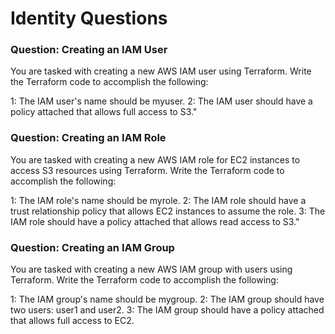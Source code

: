 # Identity Questions


### Question: Creating an IAM User
You are tasked with creating a new AWS IAM user using Terraform. Write the Terraform code to accomplish the following:

1: The IAM user's name should be myuser.
2: The IAM user should have a policy attached that allows full access to S3."

### Question: Creating an IAM Role
You are tasked with creating a new AWS IAM role for EC2 instances to access S3 resources using Terraform. Write the Terraform code to accomplish the following:

1: The IAM role's name should be myrole.
2: The IAM role should have a trust relationship policy that allows EC2 instances to assume the role.
3: The IAM role should have a policy attached that allows read access to S3."

### Question: Creating an IAM Group
You are tasked with creating a new AWS IAM group with users using Terraform. Write the Terraform code to accomplish the following:

1: The IAM group's name should be mygroup.
2: The IAM group should have two users: user1 and user2.
3: The IAM group should have a policy attached that allows full access to EC2.